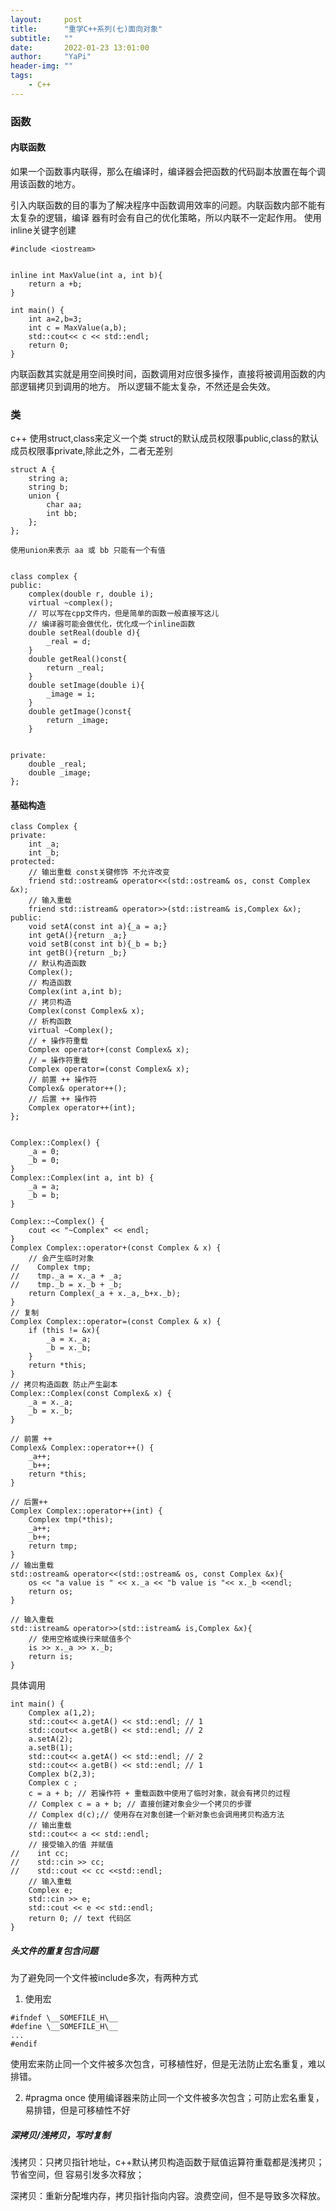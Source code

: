 ```yaml
---
layout:     post
title:      "重学C++系列(七)面向对象"
subtitle:   ""
date:       2022-01-23 13:01:00
author:     "YaPi"
header-img: ""
tags:
    - C++
---
```


### 函数
#### 内联函数

如果一个函数事内联得，那么在编译时，编译器会把函数的代码副本放置在每个调用该函数的地方。

引入内联函数的目的事为了解决程序中函数调用效率的问题。内联函数内部不能有太复杂的逻辑，编译
器有时会有自己的优化策略，所以内联不一定起作用。
使用inline关键字创建

```
#include <iostream>


inline int MaxValue(int a, int b){
    return a +b;
}

int main() {
    int a=2,b=3;
    int c = MaxValue(a,b);
    std::cout<< c << std::endl;
    return 0;
}
```

内联函数其实就是用空间换时间，函数调用对应很多操作，直接将被调用函数的内部逻辑拷贝到调用的地方。
所以逻辑不能太复杂，不然还是会失效。

### 类
c++ 使用struct,class来定义一个类
struct的默认成员权限事public,class的默认成员权限事private,除此之外，二者无差别


```
struct A {
    string a;
    string b;
    union {
        char aa;
        int bb;
    };
};

使用union来表示 aa 或 bb 只能有一个有值
```

```

class complex {
public:
    complex(double r, double i);
    virtual ~complex();
    // 可以写在cpp文件内，但是简单的函数一般直接写这儿
    // 编译器可能会做优化，优化成一个inline函数
    double setReal(double d){
        _real = d;
    }
    double getReal()const{
        return _real;
    }
    double setImage(double i){
        _image = i;
    }
    double getImage()const{
        return _image;
    }


private:
    double _real;
    double _image;
};
```

#### 基础构造

```text
class Complex {
private:
    int _a;
    int _b;
protected:
    // 输出重载 const关键修饰 不允许改变
    friend std::ostream& operator<<(std::ostream& os, const Complex &x);
    // 输入重载
    friend std::istream& operator>>(std::istream& is,Complex &x);
public:
    void setA(const int a){_a = a;}
    int getA(){return _a;}
    void setB(const int b){_b = b;}
    int getB(){return _b;}
    // 默认构造函数
    Complex();
    // 构造函数
    Complex(int a,int b);
    // 拷贝构造
    Complex(const Complex& x);
    // 析构函数
    virtual ~Complex();
    // + 操作符重载
    Complex operator+(const Complex& x);
    // = 操作符重载
    Complex operator=(const Complex& x);
    // 前置 ++ 操作符
    Complex& operator++();
    // 后置 ++ 操作符
    Complex operator++(int);
};


Complex::Complex() {
    _a = 0;
    _b = 0;
}
Complex::Complex(int a, int b) {
    _a = a;
    _b = b;
}

Complex::~Complex() {
    cout << "~Complex" << endl;
}
Complex Complex::operator+(const Complex & x) {
    // 会产生临时对象
//    Complex tmp;
//    tmp._a = x._a + _a;
//    tmp._b = x._b + _b;
    return Complex(_a + x._a,_b+x._b);
}
// 复制
Complex Complex::operator=(const Complex & x) {
    if (this != &x){
        _a = x._a;
        _b = x._b;
    }
    return *this;
}
// 拷贝构造函数 防止产生副本
Complex::Complex(const Complex& x) {
    _a = x._a;
    _b = x._b;
}

// 前置 ++
Complex& Complex::operator++() {
    _a++;
    _b++;
    return *this;
}

// 后置++
Complex Complex::operator++(int) {
    Complex tmp(*this);
    _a++;
    _b++;
    return tmp;
}
// 输出重载
std::ostream& operator<<(std::ostream& os, const Complex &x){
    os << "a value is " << x._a << "b value is "<< x._b <<endl;
    return os;
}

// 输入重载
std::istream& operator>>(std::istream& is,Complex &x){
    // 使用空格或换行来赋值多个
    is >> x._a >> x._b;
    return is;
}
```

具体调用

```text
int main() {
    Complex a(1,2);
    std::cout<< a.getA() << std::endl; // 1
    std::cout<< a.getB() << std::endl; // 2
    a.setA(2);
    a.setB(1);
    std::cout<< a.getA() << std::endl; // 2
    std::cout<< a.getB() << std::endl; // 1
    Complex b(2,3);
    Complex c ;
    c = a + b; // 若操作符 + 重载函数中使用了临时对象，就会有拷贝的过程
    // Complex c = a + b; // 直接创建对象会少一个拷贝的步骤
    // Complex d(c);// 使用存在对象创建一个新对象也会调用拷贝构造方法
    // 输出重载
    std::cout<< a << std::endl;
    // 接受输入的值 并赋值
//    int cc;
//    std::cin >> cc;
//    std::cout << cc <<std::endl;
    // 输入重载
    Complex e;
    std::cin >> e;
    std::cout << e << std::endl;
    return 0; // text 代码区
}
```

##### 头文件的重复包含问题
为了避免同一个文件被include多次，有两种方式

1. 使用宏

```text
#ifndef \__SOMEFILE_H\__
#define \__SOMEFILE_H\__
...
#endif
```
使用宏来防止同一个文件被多次包含，可移植性好，但是无法防止宏名重复，难以排错。

2. #pragma once
使用编译器来防止同一个文件被多次包含；可防止宏名重复，易排错，但是可移植性不好


##### 深拷贝/浅拷贝，写时复制
浅拷贝：只拷贝指针地址，c++默认拷贝构造函数于赋值运算符重载都是浅拷贝；节省空间，但
容易引发多次释放；

深拷贝：重新分配堆内存，拷贝指针指向内容。浪费空间，但不是导致多次释放。
